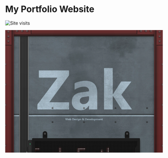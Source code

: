 # My Portfolio Website

![Site visits](https://img.shields.io/badge/dynamic/json?color=blue&label=visits&query=%24.value&url=https%3A%2F%2Fapi.countapi.xyz%2Fget%2Fzakweb.dev%2Fvisits)

![website preview](/images/site-banner.webp)
